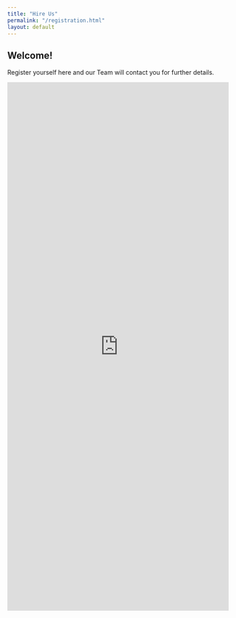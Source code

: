 ```yaml
---
title: "Hire Us"
permalink: "/registration.html"
layout: default
---
```

<section class="min-vh-100">
    <div class="page-header align-items-start min-vh-50 pt-5 pb-11 m-3 border-radius-lg" style="background-image: url('./assets/img/curved-images/curved11.jpg');">
      <span class="mask bg-gradient-dark opacity-6"></span>
      <div class="container">
        <div class="row justify-content-center">
          <div class="col-lg-5 text-center mx-auto">
            <h1 class="text-white mb-2 mt-5">Welcome!</h1>
            <p class="text-lead text-white">Register yourself here and our Team will contact you for further details.</p>
          </div>
        </div>
      </div>
    </div>
    <div class="container">
      <div class="row mt-lg-n10 mt-md-n11 mt-n10">
        <div class="col-xl-10 col-lg-10 col-md-10 mx-auto">
          <div class="card z-index-0">
            <div class="card-header text-center pt-4">
            </div>
            <div class="card-body">
              <iframe src="https://docs.google.com/forms/d/e/1FAIpQLSexjztsvAMd59NZmz8PEeRq5OHpqKJAK9uMCp5Hz08xngGR1w/viewform?embedded=true" height="1200" frameborder="0" marginheight="0" marginwidth="0" style="width: -webkit-fill-available;">Loading…</iframe>
            </div>
          </div>
        </div>
      </div>
    </div>
  </section>



